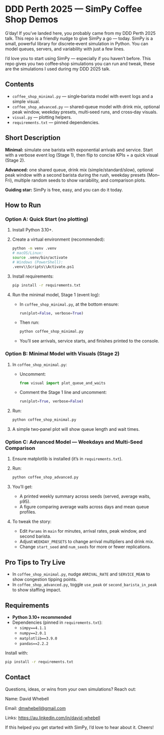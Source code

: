 # DDD Perth 2025 — SimPy Coffee Shop Demos

G’day! If you’ve landed here, you probably came from my DDD Perth 2025 talk. This repo is a friendly nudge to give SimPy a go — today. SimPy is a small, powerful library for discrete‑event simulation in Python. You can model queues, servers, and variability with just a few lines.

I’d love you to start using SimPy — especially if you haven’t before. This repo gives you two coffee‑shop simulations you can run and tweak, these are the simulations I used during my DDD 2025 talk.

## Contents

- `coffee_shop_minimal.py` — single‑barista model with event logs and a simple visual.
- `coffee_shop_advanced.py` — shared‑queue model with drink mix, optional peak window, weekday presets, multi‑seed runs, and cross‑day visuals.
- `visual.py` — plotting helpers.
- `requirements.txt` — pinned dependencies.

## Short Description

**Minimal:** simulate one barista with exponential arrivals and service. Start with a verbose event log (Stage 1), then flip to concise KPIs + a quick visual (Stage 2).

**Advanced:** one shared queue, drink mix (simple/standard/slow), optional peak window with a second barista during the rush, weekday presets (Mon–Fri), multiple random seeds to show variability, and comparison plots.

**Guiding star:** SimPy is free, easy, and you can do it today.

## How to Run

### Option A: Quick Start (no plotting)

1. Install Python 3.10+.
2. Create a virtual environment (recommended):

    ```bash
    python -m venv .venv
    # macOS/Linux:
    source .venv/bin/activate
    # Windows (PowerShell):
    .venv\\Scripts\\Activate.ps1
    ```

3. Install requirements:

    ```bash
    pip install -r requirements.txt
    ```

4. Run the minimal model, Stage 1 (event log):

    - In `coffee_shop_minimal.py`, at the bottom ensure:
      ```python
      run(plot=False, verbose=True)
      ```
    - Then run:
      ```bash
      python coffee_shop_minimal.py
      ```

    - You’ll see arrivals, service starts, and finishes printed to the console.

### Option B: Minimal Model with Visuals (Stage 2)

1. In `coffee_shop_minimal.py`:
    - Uncomment:
      ```python
      from visual import plot_queue_and_waits
      ```
    - Comment the Stage 1 line and uncomment:
      ```python
      run(plot=True, verbose=False)
      ```

2. Run:
    ```bash
    python coffee_shop_minimal.py
    ```

3. A simple two‑panel plot will show queue length and wait times.

### Option C: Advanced Model — Weekdays and Multi‑Seed Comparison

1. Ensure matplotlib is installed (it’s in `requirements.txt`).

2. Run:
    ```bash
    python coffee_shop_advanced.py
    ```

3. You’ll get:
    - A printed weekly summary across seeds (served, average waits, p95).
    - A figure comparing average waits across days and mean queue profiles.

4. To tweak the story:
    - Edit `Params` in `main` for minutes, arrival rates, peak window, and second barista.
    - Adjust `WEEKDAY_PRESETS` to change arrival multipliers and drink mix.
    - Change `start_seed` and `num_seeds` for more or fewer replications.

## Pro Tips to Try Live

- In `coffee_shop_minimal.py`, nudge `ARRIVAL_RATE` and `SERVICE_MEAN` to show congestion tipping points.
- In `coffee_shop_advanced.py`, toggle `use_peak` or `second_barista_in_peak` to show staffing impact.

## Requirements

- **Python 3.10+ recommended**
- Dependencies (pinned in `requirements.txt`):
    - `simpy==4.1.1`
    - `numpy==2.0.1`
    - `matplotlib==3.9.0`
    - `pandas==2.2.2`

Install with:

```bash
pip install -r requirements.txt
```

## Contact

Questions, ideas, or wins from your own simulations? Reach out:

Name: David Whebell

Email: dmwhebell@gmail.com

Links: https://au.linkedin.com/in/david-whebell


If this helped you get started with SimPy, I’d love to hear about it. Cheers!
